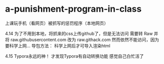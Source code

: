 # a-punishment-program-in-class
上课玩手机（看网页）被抓写的惩罚程序（本地网页）

4.14
为了不用到本地，将抓来的css上传github了，但是无法访问
需要转 Raw 并将 raw.githubusercontent.com 改为 raw.githack.com
然而依然不能访问，因为要科学上网...
导包方法：
	<link rel="stylesheet" 
		href="https://raw.githack.com/antiaurora/a-punishment-program-in-class/main/github-markdown.min.css">
科学上网后才可导入渲染html

4.15
Typora永远的神！
才发现Typora有自动转换功能
感觉自己白忙活了
